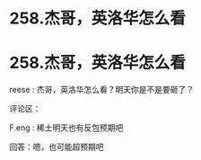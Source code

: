 # 258.杰哥，英洛华怎么看

# 258.杰哥，英洛华怎么看

reese : 杰哥，英洛华怎么看？明天你是不是要砸了？

评论区：

F.eng : 稀土明天也有反包预期吧

回答：嗯，也可能超预期吧